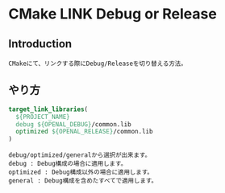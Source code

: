 
# CMake LINK Debug or Release

## Introduction

    CMakeにて、リンクする際にDebug/Releaseを切り替える方法。  
    
## やり方

``` cmake
target_link_libraries(
  ${PROJECT_NAME}
  debug ${OPENAL_DEBUG}/common.lib
  optimized ${OPENAL_RELEASE}/common.lib
)
```

    debug/optimized/generalから選択が出来ます。  
    debug : Debug構成の場合に適用します。  
    optimized : Debug構成以外の場合に適用します。  
    general : Debug構成を含めたすべてで適用します。  
    

